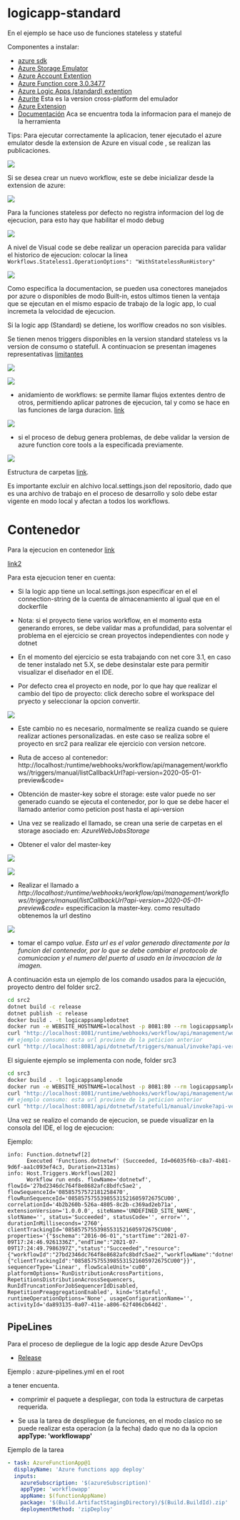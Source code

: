 # logicapp-standard

En el ejemplo se hace uso de funciones stateless y stateful 

Componentes a instalar:
- [azure sdk](https://azure.microsoft.com/en-us/downloads/)
- [Azure Storage Emulator](https://go.microsoft.com/fwlink/?LinkId=717179&clcid=0x409)
- [Azure Account Extention](https://marketplace.visualstudio.com/items?itemName=ms-vscode.azure-account)
- [Azure Function core 3.0.3477](https://github.com/Azure/azure-functions-core-tools/releases/tag/3.0.3477)
- [Azure Logic Apps (standard) extention](https://go.microsoft.com/fwlink/p/?linkid=2143167)
- [Azurite](https://www.npmjs.com/package/azurite) Esta es la version cross-platform del emulador
- [Azure Extension]()
- [Documentación](https://docs.microsoft.com/en-us/azure/logic-apps/single-tenant-overview-compare) Aca se encuentra toda la informacion para el manejo de la herramienta

Tips:
Para ejecutar correctamente la aplicacion, tener ejecutado el azure emulator
desde la extension de Azure en visual code , se realizan las publicaciones.

![](Images/azure-extention.png)

Si se desea crear un nuevo workflow, este se debe inicializar desde la extension de azure:

![](Images/new.png)

Para la funciones stateless por defecto no registra informacion del log de ejecucion, para esto hay que habilitar el modo debug

![](Images/debug.png)

A nivel de Visual code se debe realizar un operacion parecida para validar el historico de ejecucion:
colocar la linea `Workflows.Stateless1.OperationOptions": "WithStatelessRunHistory"`

![](Images/vscode-run.png)

Como especifica la documentacion, se pueden usa conectores manejados por azure o disponibles de modo Built-in, estos ultimos tienen la ventaja que se ejecutan en el mismo espacio de trabajo de la logic app, lo cual incremeta la velocidad de ejecucion.

Si la logic app (Standard) se detiene, los worlflow creados no son visibles.

Se tienen menos triggers disponibles en la version standard stateless vs la version de consumo o statefull. A continuacion se presentan imagenes representativas [limitantes](https://docs.microsoft.com/en-us/azure/logic-apps/single-tenant-overview-compare#changed-limited-unavailable-or-unsupported-capabilities)

![](Images/t1.png)

![](Images/t2.png)

- anidamiento de workflows: se permite llamar flujos extentes dentro de otros, permitiendo aplicar patrones de ejecucion, tal y como se hace en las funciones de larga duracion. [link](https://docs.microsoft.com/en-us/azure/logic-apps/single-tenant-overview-compare#nested-behavior-differences-between-stateful-and-stateless-workflows)

![](Images/workflow.png)

- si el proceso de debug genera problemas, de debe validar la version de azure function core tools a la especificada previamente.

![](Images/error.png)

Estructura de carpetas [link](https://docs.microsoft.com/en-us/azure/logic-apps/edit-app-settings-host-settings?tabs=visual-studio-code#visual-studio-code-project-structure).

Es importante excluir en alchivo local.settings.json del repositorio, dado que es una archivo de trabajo en el proceso de desarrollo y solo debe estar vigente en modo local y afectan a todos los workflows.


# Contenedor

Para la ejecucion en contenedor [link](https://microsoft.github.io/AzureTipsAndTricks/blog/tip311.html)

[link2](https://github.com/jaysson1710/logicapps/tree/master/azure-devops-sample)

Para esta ejecucion tener en cuenta:

- Si la logic app tiene un local.settings.json especificar en el el connection-string de la cuenta de almacenamiento al igual que en el dockerfile

- Nota: si el proyecto tiene varios workflow, en el momento esta generando errores, se debe validar mas a profundidad, para solventar el problema en el ejercicio se crean proyectos independientes con node y dotnet

- En el momento del ejercicio se esta trabajando con net core 3.1, en caso de tener instalado net 5.X, se debe desinstalar este para permitir visualizar el diseñador en el IDE.

- Por defecto crea el proyecto en node, por lo que hay que realizar el cambio del tipo de proyecto: click derecho sobre el workspace del pryecto y seleccionar la opcion convertir.

![](Images/change-type-proyect.png)

- Este cambio no es necesario, normalmente se realiza cuando se quiere realizar actiones personalizadas. en este caso se realiza sobre el proyecto en src2 para realizar ele ejercicio con version netcore.

- Ruta de acceso al contenedor: http://localhost:<port-run-image>/runtime/webhooks/workflow/api/management/workflows/<name-workflow>/triggers/manual/listCallbackUrl?api-version=2020-05-01-preview&code=<master-key>

- Obtención de master-key sobre el storage: este valor puede no ser generado cuando se ejecuta el contenedor, por lo que se debe hacer el llamado anterior como peticion post hasta el api-version

- Una vez se realizado el llamado, se crean una serie de carpetas en el storage asociado en: *AzureWebJobsStorage*

- Obtener el valor del master-key 

![](Images/container.png)

![](Images/master-key.png)

- Realizar el llamado a *http://localhost:<port-run-image>/runtime/webhooks/workflow/api/management/workflows/<name-workflow>/triggers/manual/listCallbackUrl?api-version=2020-05-01-preview&code=<master-key>* especificacion la master-key. como resultado obtenemos la url destino

![](Images/uri-rta.png)

- tomar el campo *value*. *Esta url es el valor generado directamente por la funcion del contenedor, por lo que se debe cambiar el protocolo de comunicacion y el numero del puerto al usado en la invocacion de la imagen.*

A continuación esta un ejemplo de los comando usados para la ejecución, proyecto dentro del folder src2.

```bash
cd src2
dotnet build -c release 
dotnet publish -c release
docker build . -t logicappsampledotnet
docker run -e WEBSITE_HOSTNAME=localhost -p 8081:80 --rm logicappsampledotnet
curl "http://localhost:8081/runtime/webhooks/workflow/api/management/workflows/dotnetwf/triggers/manual/listCallbackUrl?api-version=2020-05-01-preview"
## ejemplo consumo: esta url proviene de la peticion anterior
curl "http://localhost:8081/api/dotnetwf/triggers/manual/invoke?api-version=2020-05-01-preview&sp=%2Ftriggers%2Fmanual%2Frun&sv=1.0&sig=NXDjv14wOC9hUCEFG88wShJ9IyZLexM60kHzi4rTOMo"
```

El siguiente ejemplo se implementa con node, folder src3

```bash
cd src3
docker build . -t logicappsamplenode
docker run -e WEBSITE_HOSTNAME=localhost -p 8081:80 --rm logicappsamplenode
curl "http://localhost:8081/runtime/webhooks/workflow/api/management/workflows/stateful1/triggers/manual/listCallbackUrl?api-version=2020-05-01-preview"
## ejemplo consumo: esta url proviene de la peticion anterior
curl "http://localhost:8081/api/dotnetwf/stateful1/manual/invoke?api-version=2020-05-01-preview&sp=%2Ftriggers%2Fmanual%2Frun&sv=1.0&sig=NXDjv14wOC9hUCEFG88wShJ9IyZLexM60kHzi4rTOMo"
```

Una vez se realizo el comando de ejecucion, se puede visualizar en la consola del IDE, el log de ejecucion:

Ejemplo:

```
info: Function.dotnetwf[2]
      Executed 'Functions.dotnetwf' (Succeeded, Id=06035f6b-c8a7-4b81-9d6f-aa1c093ef4c3, Duration=2131ms)
info: Host.Triggers.Workflows[202]
      Workflow run ends. flowName='dotnetwf', flowId='27bd2346dc764f8e8682afc8bdfc5ae2', flowSequenceId='08585757572181258470', flowRunSequenceId='08585757553985531521605972675CU00', correlationId='4b2b260b-526a-4805-8c2b-c369ad2eb71a', extensionVersion='1.0.0.0', siteName='UNDEFINED_SITE_NAME', slotName='', status='Succeeded', statusCode='', error='', durationInMilliseconds='2760', clientTrackingId='08585757553985531521605972675CU00', properties='{"$schema":"2016-06-01","startTime":"2021-07-09T17:24:46.9261336Z","endTime":"2021-07-09T17:24:49.7986397Z","status":"Succeeded","resource":{"workflowId":"27bd2346dc764f8e8682afc8bdfc5ae2","workflowName":"dotnetwf","runId":"08585757553985531521605972675CU00","originRunId":"08585757553985531521605972675CU00"},"correlation":{"clientTrackingId":"08585757553985531521605972675CU00"}}', sequencerType='Linear', flowScaleUnit='cu00', platformOptions='RunDistributionAcrossPartitions, RepetitionsDistributionAcrossSequencers, RunIdTruncationForJobSequencerIdDisabled, RepetitionPreaggregationEnabled', kind='Stateful', runtimeOperationOptions='None', usageConfigurationName='', activityId='da893135-0a07-411e-a806-62f406cb64d2'.
```


## PipeLines

Para el proceso de depliegue de la logic app desde Azure DevOps

- [Release](https://docs.microsoft.com/en-us/azure/logic-apps/set-up-devops-deployment-single-tenant-azure-logic-apps?tabs=azure-devops#release-to-azure)


Ejemplo : azure-pipelines.yml en el root

a tener encuenta.
- comprimir el paquete a despliegar, con toda la estructura de carpetas requerida.

- Se usa la tarea de despliegue de funciones, en el modo clasico no se puede realizar esta operacion (a la fecha) dado que no da la opcion **appType: 'workflowapp'**

Ejemplo de la tarea

```yml
- task: AzureFunctionApp@1
  displayName: 'Azure functions app deploy'
  inputs:
    azureSubscription: '$(azureSubscription)'
    appType: 'workflowapp'
    appName: $(functionAppName)
    package: '$(Build.ArtifactStagingDirectory)/$(Build.BuildId).zip'
    deploymentMethod: 'zipDeploy'
```